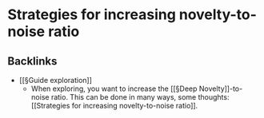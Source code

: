 # Strategies for increasing novelty-to-noise ratio

## Backlinks
* [[§Guide exploration]]
	* When exploring, you want to increase the [[§Deep Novelty]]-to-noise ratio. This can be done in many ways, some thoughts: [[Strategies for increasing novelty-to-noise ratio]].

<!-- #Life #p1 -->

<!-- {BearID:05ED6884-8940-4D9F-AEE6-7F57D55BCC62-15756-0000130454340B83} -->
